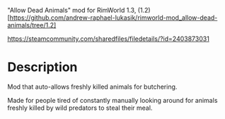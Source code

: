 "Allow Dead Animals" mod for RimWorld 1.3, (1.2)[https://github.com/andrew-raphael-lukasik/rimworld-mod_allow-dead-animals/tree/1.2]

https://steamcommunity.com/sharedfiles/filedetails/?id=2403873031

# Description
Mod that auto-allows freshly killed animals for butchering.

Made for people tired of constantly manually looking around for animals freshly killed by wild predators to steal their meal.
